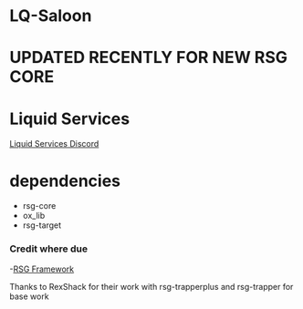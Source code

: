 # LQ-Saloon




# UPDATED RECENTLY FOR NEW RSG CORE

# Liquid Services
[Liquid Services  Discord](https://discord.gg/dJ3PUTXU8F)


# dependencies
- rsg-core 
- ox_lib 
- rsg-target 


### Credit where due
-[RSG Framework](https://github.com/Rexshack-RedM)

Thanks to RexShack for their work with rsg-trapperplus and rsg-trapper for base work
